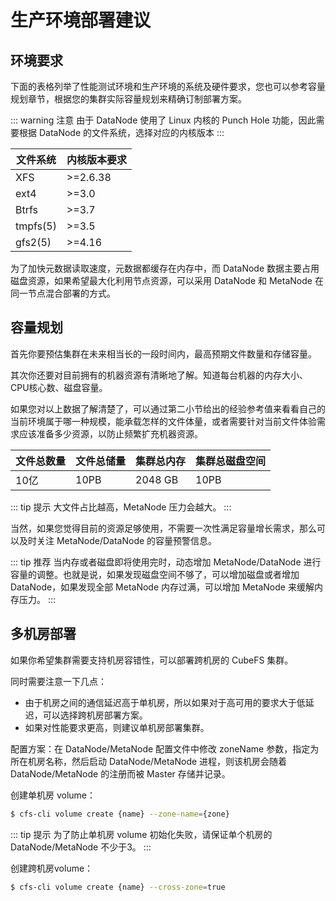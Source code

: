 # 生产环境部署建议

## 环境要求

下面的表格列举了性能测试环境和生产环境的系统及硬件要求，您也可以参考容量规划章节，根据您的集群实际容量规划来精确订制部署方案。

::: warning 注意
由于 DataNode 使用了 Linux 内核的 Punch Hole 功能，因此需要根据 DataNode 的文件系统，选择对应的内核版本
:::

| 文件系统     | 内核版本要求    |
|----------|-----------|
| XFS      | \>=2.6.38 |
| ext4     | \>=3.0    |
| Btrfs    | \>=3.7    |
| tmpfs(5) | \>=3.5    |
| gfs2(5)  | \>=4.16   |

为了加快元数据读取速度，元数据都缓存在内存中，而 DataNode 数据主要占用磁盘资源，如果希望最大化利用节点资源，可以采用 DataNode 和 MetaNode 在同一节点混合部署的方式。

## 容量规划

首先你要预估集群在未来相当长的一段时间内，最高预期文件数量和存储容量。

其次你还要对目前拥有的机器资源有清晰地了解。知道每台机器的内存大小、CPU核心数、磁盘容量。

如果您对以上数据了解清楚了，可以通过第二小节给出的经验参考值来看看自己的当前环境属于哪一种规模，能承载怎样的文件体量，或者需要针对当前文件体验需求应该准备多少资源，以防止频繁扩充机器资源。

| 文件总数量 | 文件总储量 | 集群总内存   | 集群总磁盘空间 |
|-------|-------|---------|---------|
| 10亿   | 10PB  | 2048 GB | 10PB    |

::: tip 提示
大文件占比越高，MetaNode 压力会越大。
:::

当然，如果您觉得目前的资源足够使用，不需要一次性满足容量增长需求，那么可以及时关注 MetaNode/DataNode 的容量预警信息。

::: tip 推荐
当内存或者磁盘即将使用完时，动态增加 MetaNode/DataNode 进行容量的调整。也就是说，如果发现磁盘空间不够了，可以增加磁盘或者增加 DataNode，如果发现全部 MetaNode 内存过满，可以增加 MetaNode 来缓解内存压力。
:::

## 多机房部署

如果你希望集群需要支持机房容错性，可以部署跨机房的 CubeFS 集群。

同时需要注意一下几点：
- 由于机房之间的通信延迟高于单机房，所以如果对于高可用的要求大于低延迟，可以选择跨机房部署方案。
- 如果对性能要求更高，则建议单机房部署集群。

配置方案：在 DataNode/MetaNode 配置文件中修改 zoneName 参数，指定为所在机房名称，然后启动 DataNode/MetaNode 进程，则该机房会随着 DataNode/MetaNode 的注册而被 Master 存储并记录。

创建单机房 volume：

``` bash
$ cfs-cli volume create {name} --zone-name={zone}
```

::: tip 提示
为了防止单机房 volume 初始化失败，请保证单个机房的 DataNode/MetaNode 不少于3。
:::

创建跨机房volume：

``` bash
$ cfs-cli volume create {name} --cross-zone=true
```